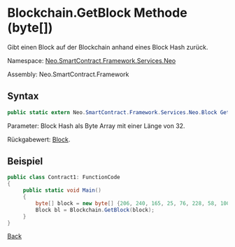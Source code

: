 # Blockchain.GetBlock Methode (byte[])

Gibt einen Block auf der Blockchain anhand eines Block Hash zurück.

Namespace: [Neo.SmartContract.Framework.Services.Neo](../../neo.md)

Assembly: Neo.SmartContract.Framework

## Syntax

```c#
public static extern Neo.SmartContract.Framework.Services.Neo.Block GetBlock(byte[] hash)
```

Parameter: Block Hash als Byte Array mit einer Länge von 32.

Rückgabewert: [Block](../Block.md).

## Beispiel

```c#
public class Contract1: FunctionCode
{
     public static void Main()
     {
         byte[] block = new byte[] {206, 240, 165, 25, 76, 228, 58, 100, 117, 184, 213, 171, 61, 96, 34, 234, 129, 116, 60, 71, 11, 231, 143, 195, 123, 5, 190, 250, 182, 14, 152};
         Block bl = Blockchain.GetBlock(block);
     }
}
```



[Back](../Blockchain.md)
